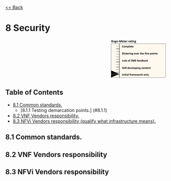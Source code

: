 [<< Back](../../ref_model)
# 8	Security
<p align="right"><img src="../figures/bogo_ifo.png" alt="scope" title="Scope" width="35%"/></p>

## Table of Contents
* [8.1 Common standards.](#8.1)
  * [8.1.1 Testing demarcation points.] (#8.1.1)
* [8.2 VNF Vendors responsibility.](#8.2)
* [8.3 NFVi Vendors responsibility (qualify what infrastructure means).](#8.3)


## 8.1 Common standards.

## 8.2 VNF Vendors responsibility

## 8.3 NFVi Vendors responsibility

